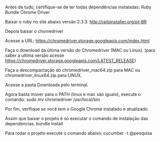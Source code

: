 Antes de tudo, certifique-se de ter todas dependências instaladas:
Ruby
Bundle
Chrome Driver

Baixar o ruby no site abaixo versão 2.3.3:
http://railsinstaller.org/pt-BR

Depois baixar o chomedriver

Acesse a URL: https://chromedriver.storage.googleapis.com/index.html

Faça o download da última versão do Chromedriver (MAC ou Linux). (para saber a ultima versão acesse https://chromedriver.storage.googleapis.com/LATEST_RELEASE)

Faça a descompactação do chromedriver_mac64.zip para MAC ou chromedriver_linux64.zip para LINUX.

Acesse a pasta Downloads pelo terminal.

Agora basta mover para o PATH (linux e mac são iguais), execute o comando: sudo mv chromedriver /usr/local/bin

Por fim, verifique se você tem o Google Chrome instalado e atualizado.

Assim que baixar o projeto é só executar o comando de instalação das dependencias.
bundle install

Para rodar o projeto execute o comando abaixo:
cucumber -t @pesquisa
